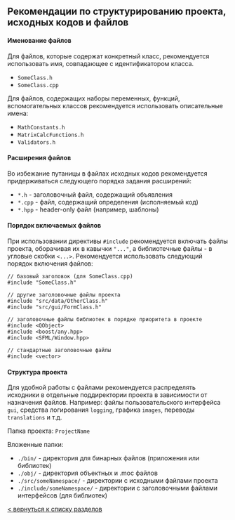 ## Рекомендации по структурированию проекта, исходных кодов и файлов
#### Именование файлов
Для файлов, которые содержат конкретный класс, рекомендуется использовать имя, совпадающее с идентификатором класса.
- ```SomeClass.h```
- ```SomeClass.cpp```

Для файлов, содержащих наборы переменных, функций, вспомогательных классов рекомендуется использовать описательные имена:
- ```MathConstants.h```
- ```MatrixCalcFunctions.h```
- ```Validators.h```

#### Расширения файлов
Во избежание путаницы в файлах исходных кодов рекомендуется придерживаться следующего порядка задания расширений:
- ```*.h``` - заголовочный файл, содержащий объявления
- ```*.cpp``` - файл, содержащий определения (исполняемый код)
- ```*.hpp``` - header-only файл (например, шаблоны)

#### Порядок включаемых файлов
При использовании директивы ```#include``` рекомендуется включать файлы проекта, оборачивая их в кавычки ```"..."```, а библиотечные файлы - в угловые скобки ```<...>```. Рекомендуется использовать следующий порядок включения файлов:
```
// базовый заголовок (для SomeClass.cpp)
#include "SomeClass.h"

// другие заголовочные файлы проекта
#include "src/data/OtherClass.h"
#include "src/gui/FormClass.h"

// заголовочные файлы библиотек в порядке приоритета в проекте
#include <QObject>
#include <boost/any.hpp>
#include <SFML/Window.hpp>

// стандартные заголовочные файлы
#include <vector>
```
#### Структура проекта
Для удобной работы с файлами рекомендуется распределять исходники в отдельные поддиректории проекта в зависимости от назначения файлов. Например: файлы пользовательского интерфейса ```gui```, средства логирования ```logging```, графика ```images```, переводы ```translations``` и т.д.

Папка проекта: ```ProjectName```

Вложенные папки:
- ```./bin/``` - директория для бинарных файлов (приложения или библиотек)
- ```./obj/``` - директория объектных и .moc файлов
- ```./src/someNamespace/``` - директории с исходными файлами проекта
- ```./include/someNamespace/``` - директории с заголовочными файлами интерфейсов (для библиотек)

[< вернуться к списку разделов](README.md#Разделы)
